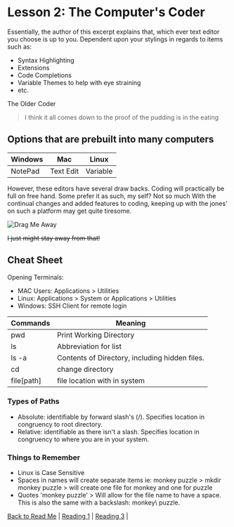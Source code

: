 # Lesson 2: The Computer's Coder

Essentially, the author of this excerpt explains that, which ever text editor you choose is up to you. Dependent upon your stylings in regards to items such as:
 - Syntax Highlighting
 - Extensions
 - Code Completions
 - Variable Themes to help with eye straining
 - etc.


The Older Coder
> I think it all comes down to the proof of the pudding is in the eating
## Options that are prebuilt into many computers

Windows | Mac       | Linux |
------- | --------- | ----- |
NotePad | Text Edit | Variable |

However, these editors have several draw backs. Coding will practically be full on free hand. Some prefer it as such, my self? Not so much
With the continual changes and added features to coding, keeping up with the jones' on such a platform may get quite tiresome.

![Drag Me Away](https://media.tenor.com/images/c1ff15ecc49ffed2d318649fdad2fcc4/tenor.gif)

~~I just might stay away from that!~~

## Cheat Sheet

Opening Terminals:
 * MAC Users: Applications > Utilities
 * Linux: Applications > System or Applications > Utilities
 * Windows: SSH Client for remote login

Commands | Meaning |
-------- | ------- |
pwd | Print Working Directory |
ls | Abbreviation for list |
ls -a | Contents of Directory, including hidden files. |
cd | change directory |
file[path] | file location with in system |


### Types of Paths
* Absolute: identifiable by forward slash's (/). Specifies location in congruency to root directory.
* Relative: identifiable as there isn't a slash. Specifies location in congruency to where you are in your system.

### Things to Remember

- Linux is Case Sensitive
- Spaces in names will create separate items ie: monkey puzzle > mkdir monkey puzzle > will create one file for monkey and one for puzzle
- Quotes 'monkey puzzle' > Will allow for the file name to have a space. This is also the same with a backslash: monkey\ puzzle.

[Back to Read Me](README.md) |
[Reading 1](markdown.md) |
[Reading 3](revisionsandthecloud.md) |

